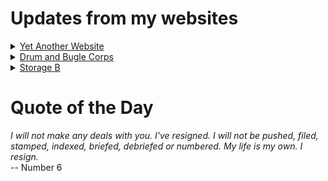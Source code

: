 # Updates from my websites

<details><summary> <a href="https://www.amon-hen.com">Yet Another Website</a> </summary>

* <a href="https://www.amon-hen.com/music/22306">Three Ships</a>
* <a href="https://www.amon-hen.com/computing/internet/www/435">Quote of the Day</a>
* <a href="https://www.amon-hen.com/humor/31727">RiffTrax – A Song For Santa</a>
* <a href="https://www.amon-hen.com/humor/33369">The McRib is back! (2024)</a>
* <a href="https://www.amon-hen.com/television/13405">MST3K 00K08 – Gamera vs. Guiron</a>
* <a href="https://www.amon-hen.com/books/297">Reading – The Particle at the End of the Universe: How the Hunt for the Higgs Boson Leads Us to the Edge of a New World</a>
* <a href="https://www.amon-hen.com/politics/33360">Last Week Tonight – S2 E7: Municipal Violations, Israel & Starbucks</a>
* <a href="https://www.amon-hen.com/television/7246">MST3K Short 0407 – Junior Rodeo Daredevils</a>
* <a href="https://www.amon-hen.com/humor/29898">RiffTrax – Christmas Circus with Whizzo The Clown</a>
* <a href="https://www.amon-hen.com/music/33339">A Broken Man</a>
</details>

<details><summary> <a href="https://www.drum-corps.net">Drum and Bugle Corps</a> </summary>

* <a href="https://www.drum-corps.net/news/3604">DCI phasing out historic library of physical audio/video products</a>
* <a href="https://www.drum-corps.net/news/3602">Drum Corps World – December 2024</a>
* <a href="https://www.drum-corps.net/news/3588">2025 Drum Corps International Tour Schedule</a>
* <a href="https://www.drum-corps.net/news/3585">Drum Corps International Magazine – November 2024</a>
* <a href="https://www.drum-corps.net/news/3577">Jersey Surf Withdraws from 2025 DCI Summer Tour</a>
* <a href="https://www.drum-corps.net/news/3574">Drum Corps World – November 2024</a>
* <a href="https://www.drum-corps.net/news/3570">Directors adopt new competitive format for 2025 DCI All-Age Championship</a>
* <a href="https://www.drum-corps.net/news/3505">Drum Corps World – October 2024</a>
* <a href="https://www.drum-corps.net/news/3391">Drum Corps World –  September 2024</a>
* <a href="https://www.drum-corps.net/history/3341">Crossmen 50th Anniversary Alumni Corps (2024)</a>
</details>

<details><summary> <a href="https://www.storage-b.com">Storage B</a> </summary>

* <a href="https://www.storage-b.com/c/1015">Uploading Consciousness</a>
* <a href="https://www.storage-b.com/humor/1003">SCRUM: An Honest Ad</a>
* <a href="https://www.storage-b.com/humor/996">Agile vs. Waterfall</a>
* <a href="https://www.storage-b.com/c/969">Delivering Safe C++</a>
* <a href="https://www.storage-b.com/c/962">Full Interview With the Creator of C++</a>
* <a href="https://www.storage-b.com/humor/951">How To Regex</a>
* <a href="https://www.storage-b.com/ai/908">Nightmare Fuel from Bing Image Creator</a>
* <a href="https://www.storage-b.com/ai/904">We’re Safe</a>
* <a href="https://www.storage-b.com/ai/901">Enjoy Your AI-generated Work</a>
* <a href="https://www.storage-b.com/humor/896">Blue Tick Marks</a>
</details>

# Quote of the Day
<p><em>I will not make any deals with you. I've resigned. I will not be pushed, filed, stamped, indexed, briefed, debriefed or numbered. My life is my own. I resign.</em><br /> -- Number 6</p>